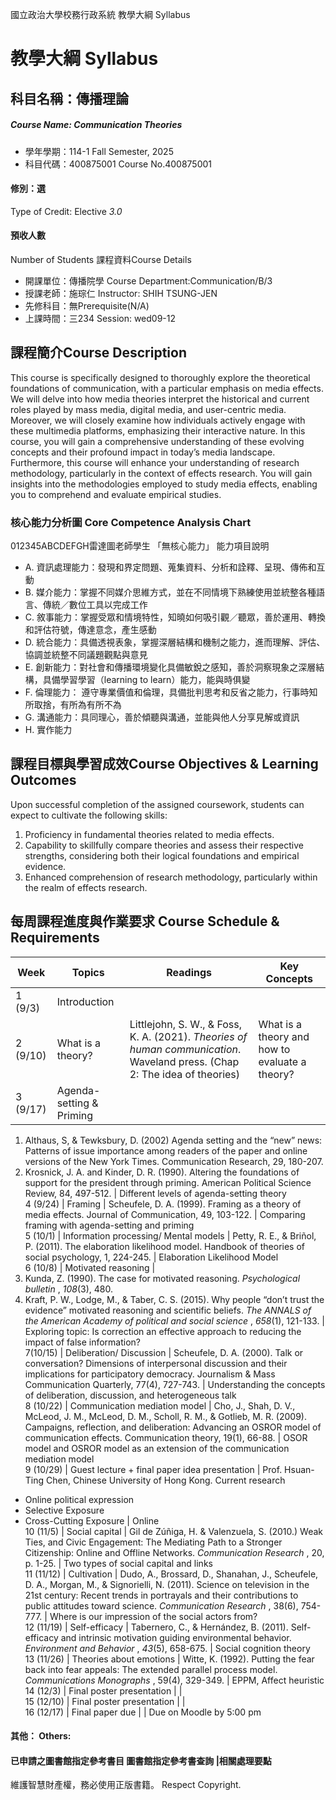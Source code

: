 國立政治大學校務行政系統 教學大綱 Syllabus
# 教學大綱 Syllabus
##  科目名稱：傳播理論
#####  Course Name: Communication Theories
  * 學年學期：114-1 Fall Semester, 2025 
  * 科目代碼：400875001 Course No.400875001
#### 修別：選
Type of Credit: Elective 
_3.0_
#### 預收人數
Number of Students
課程資料Course Details
  * 開課單位：傳播院學 Course Department:Communication/B/3 
  * 授課老師：施琮仁 Instructor: SHIH TSUNG-JEN 
  * 先修科目：無Prerequisite(N/A)
  * 上課時間：三234 Session: wed09-12 
##  課程簡介Course Description
This course is specifically designed to thoroughly explore the theoretical foundations of communication, with a particular emphasis on media effects. We will delve into how media theories interpret the historical and current roles played by mass media, digital media, and user-centric media. Moreover, we will closely examine how individuals actively engage with these multimedia platforms, emphasizing their interactive nature. In this course, you will gain a comprehensive understanding of these evolving concepts and their profound impact in today’s media landscape. Furthermore, this course will enhance your understanding of research methodology, particularly in the context of effects research. You will gain insights into the methodologies employed to study media effects, enabling you to comprehend and evaluate empirical studies.
###  核心能力分析圖 Core Competence Analysis Chart
012345ABCDEFGH雷達圖老師學生
「無核心能力」 
能力項目說明
  * A. 資訊處理能力：發現和界定問題、蒐集資料、分析和詮釋、呈現、傳佈和互動
  * B. 媒介能力：掌握不同媒介思維方式，並在不同情境下熟練使用並統整各種語言、傳統／數位工具以完成工作
  * C. 敘事能力：掌握受眾和情境特性，知曉如何吸引觀／聽眾，善於運用、轉換和評估符號，傳達意念，產生感動
  * D. 統合能力：具備透視表象，掌握深層結構和機制之能力，進而理解、評估、協調並統整不同議題觀點與意見
  * E. 創新能力：對社會和傳播環境變化具備敏銳之感知，善於洞察現象之深層結構，具備學習學習（learning to learn）能力，能與時俱變
  * F. 倫理能力： 遵守專業價值和倫理，具備批判思考和反省之能力，行事時知所取捨，有所為有所不為
  * G. 溝通能力：具同理心，善於傾聽與溝通，並能與他人分享見解或資訊
  * H. 實作能力
##  課程目標與學習成效Course Objectives & Learning Outcomes 
Upon successful completion of the assigned coursework, students can expect to cultivate the following skills:  
1. Proficiency in fundamental theories related to media effects.  
2. Capability to skillfully compare theories and assess their respective strengths, considering both their logical foundations and empirical evidence.  
3. Enhanced comprehension of research methodology, particularly within the realm of effects research.
##  每周課程進度與作業要求 Course Schedule & Requirements
Week |  Topics |  Readings |  Key Concepts  
---|---|---|---  
1 (9/3) |  Introduction |  |   
2 (9/10) |  What is a theory? |  Littlejohn, S. W., & Foss, K. A. (2021).  _Theories of human communication_. Waveland press. (Chap 2: The idea of theories) |  What is a theory and how to evaluate a theory?  
3 (9/17) |  Agenda-setting & Priming | 
  1. Althaus, S, & Tewksbury, D. (2002) Agenda setting and the “new” news: Patterns of issue importance among readers of the paper and online versions of the New York Times. Communication Research, 29, 180-207.
  2. Krosnick, J. A. and Kinder, D. R. (1990). Altering the foundations of support for the president through priming. American Political Science Review, 84, 497-512.
|  Different levels of agenda-setting theory  
4 (9/24) |  Framing  |  Scheufele, D. A. (1999). Framing as a theory of media effects. Journal of Communication, 49, 103-122. |  Comparing framing with agenda-setting and priming  
5 (10/1) |  Information processing/ Mental models |  Petty, R. E., & Briñol, P. (2011). The elaboration likelihood model. Handbook of theories of social psychology, 1, 224-245. |  Elaboration Likelihood Model  
6 (10/8) |  Motivated reasoning | 
  1. Kunda, Z. (1990). The case for motivated reasoning.  _Psychological bulletin_ ,  _108_(3), 480.
  2. Kraft, P. W., Lodge, M., & Taber, C. S. (2015). Why people “don’t trust the evidence” motivated reasoning and scientific beliefs.  _The ANNALS of the American Academy of political and social science_ ,  _658_(1), 121-133.
|  Exploring topic: Is correction an effective approach to reducing the impact of false information?  
7(10/15) |  Deliberation/ Discussion  |  Scheufele, D. A. (2000). Talk or conversation? Dimensions of interpersonal discussion and their implications for participatory democracy. Journalism & Mass Communication Quarterly, 77(4), 727-743. |  Understanding the concepts of deliberation, discussion, and heterogeneous talk  
8 (10/22) |  Communication mediation model |  Cho, J., Shah, D. V., McLeod, J. M., McLeod, D. M., Scholl, R. M., & Gotlieb, M. R. (2009). Campaigns, reflection, and deliberation: Advancing an OSROR model of communication effects. Communication theory, 19(1), 66-88. |  OSOR model and OSROR model as an extension of the communication mediation model  
9 (10/29) |  Guest lecture + final paper idea presentation |  Prof. Hsuan-Ting Chen, Chinese University of Hong Kong.  Current research
  * Online political expression
  * Selective Exposure
  * Cross-Cutting Exposure
|  Online  
10 (11/5) |  Social capital  |  Gil de Zúñiga, H. & Valenzuela, S. (2010.) Weak Ties, and Civic Engagement: The Mediating Path to a Stronger Citizenship: Online and Offline Networks. _Communication Research_ , 20, p. 1-25. |  Two types of social capital and links  
11 (11/12) |  Cultivation |  Dudo, A., Brossard, D., Shanahan, J., Scheufele, D. A., Morgan, M., & Signorielli, N. (2011). Science on television in the 21st century: Recent trends in portrayals and their contributions to public attitudes toward science. _Communication Research_ , 38(6), 754-777. |  Where is our impression of the social actors from?  
12 (11/19) |  Self-efficacy |  Tabernero, C., & Hernández, B. (2011). Self-efficacy and intrinsic motivation guiding environmental behavior.  _Environment and Behavior_ ,  _43_(5), 658-675. |  Social cognition theory  
13 (11/26) |  Theories about emotions |  Witte, K. (1992). Putting the fear back into fear appeals: The extended parallel process model. _Communications Monographs_ , 59(4), 329-349. |  EPPM, Affect heuristic  
14 (12/3) |  Final poster presentation |  |   
15 (12/10) |  Final poster presentation |  |   
16 (12/17) |  Final paper due |  |  Due on Moodle by 5:00 pm  
####  其他： Others:
####  已申請之圖書館指定參考書目  圖書館指定參考書查詢 |相關處理要點
維護智慧財產權，務必使用正版書籍。 Respect Copyright.